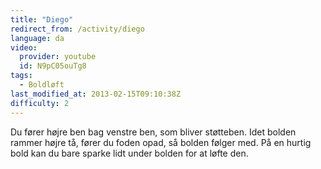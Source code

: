 ```yaml
---
title: "Diego"
redirect_from: /activity/diego
language: da
video:
  provider: youtube
  id: N9pC05ouTg8
tags:
  - Boldløft
last_modified_at: 2013-02-15T09:10:38Z
difficulty: 2
---
```


Du fører højre ben bag venstre ben, som bliver støtteben.
Idet bolden rammer højre tå, fører du foden opad, så
bolden følger med. På en hurtig bold kan du bare sparke
lidt under bolden for at løfte den.
